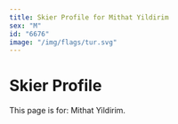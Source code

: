 ```yaml
---
title: Skier Profile for Mithat Yildirim
sex: "M"
id: "6676"
image: "/img/flags/tur.svg" 
---
```


# Skier Profile

This page is for: Mithat Yildirim.
    